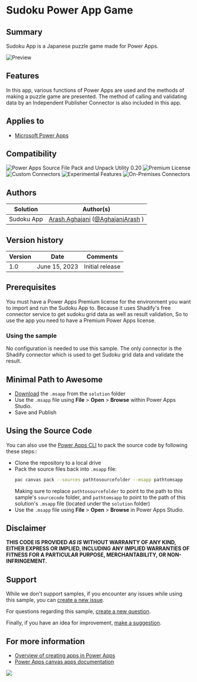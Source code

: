 # Sudoku Power App Game

## Summary

Sudoku App is a Japanese puzzle game made for Power Apps.

![Preview](./assets/SudokuAppIntro.gif)  

## Features

In this app, various functions of Power Apps are used and the methods of making a puzzle game are presented. The method of calling and validating data by an Independent Publisher Connector is also included in this app.

## Applies to

* [Microsoft Power Apps](https://docs.microsoft.com/powerapps/)

## Compatibility

![Power Apps Source File Pack and Unpack Utility 0.20](https://img.shields.io/badge/Packing%20Tool-0.20-green.svg)
![Premium License](https://img.shields.io/badge/Premium%20License-Required-green.svg "Premium Power Apps license required")
![Custom Connectors](https://img.shields.io/badge/Custom%20Connectors-Required-green.svg "Use custom connectors")
![Experimental Features](https://img.shields.io/badge/Experimental%20Features-Yes-green.svg "Rely on experimental features")
![On-Premises Connectors](https://img.shields.io/badge/On--Premises%20Connectors-No-green.svg "Does not use on-premise connectors")

## Authors

Solution|Author(s)
--------|---------
Sudoku App | [Arash Aghajani](https://github.com/ArashAghajani/) ([@AghajaniArash](https://www.twitter.com/aghajaniarash) )

## Version history

Version|Date|Comments
-------|----|--------
1.0|June 15, 2023|Initial release

## Prerequisites

You must have a Power Apps Premium license for the environment you want to import and run the Sudoku App to. Because it uses Shadify's free connector service to get sudoku grid data as well as result validation, So to use the app you need to have a Premium Power Apps license.


### Using the sample

No configuration is needed to use this sample. The only connector is the Shadify connector which is used to get Sudoku grid data and validate the result.


## Minimal Path to Awesome

* [Download](./solution/SudokuApp.msapp) the `.msapp` from the `solution` folder
* Use the `.msapp` file using **File** > **Open** > **Browse** within Power Apps Studio.
* Save and Publish

## Using the Source Code

You can also use the [Power Apps CLI](https://docs.microsoft.com/powerapps/developer/data-platform/powerapps-cli) to pack the source code by following these steps::

* Clone the repository to a local drive
* Pack the source files back into `.msapp` file:
  ```bash
  pac canvas pack --sources pathtosourcefolder --msapp pathtomsapp
  ```
  Making sure to replace `pathtosourcefolder` to point to the path to this sample's `sourcecode` folder, and `pathtomsapp` to point to the path of this solution's `.msapp` file (located under the `solution` folder)
* Use the `.msapp` file using **File** > **Open** > **Browse** in Power Apps Studio.

## Disclaimer

**THIS CODE IS PROVIDED *AS IS* WITHOUT WARRANTY OF ANY KIND, EITHER EXPRESS OR IMPLIED, INCLUDING ANY IMPLIED WARRANTIES OF FITNESS FOR A PARTICULAR PURPOSE, MERCHANTABILITY, OR NON-INFRINGEMENT.**


## Support

While we don't support samples, if you encounter any issues while using this sample, you can [create a new issue](https://github.com/pnp/powerapps-samples/issues/new?assignees=&labels=Needs%3A+Triage+%3Amag%3A%2Ctype%3Abug-suspected&template=bug-report.yml&sample=calendar-component&authors=@aprildunnam&title=calendar-component%20-%20).

For questions regarding this sample, [create a new question](https://github.com/pnp/powerapps-samples/issues/new?assignees=&labels=Needs%3A+Triage+%3Amag%3A%2Ctype%3Abug-suspected&template=question.yml&sample=calendar-component&authors=@aprildunnam&title=calendar-component%20-%20).

Finally, if you have an idea for improvement, [make a suggestion](https://github.com/pnp/powerapps-samples/issues/new?assignees=&labels=Needs%3A+Triage+%3Amag%3A%2Ctype%3Abug-suspected&template=suggestion.yml&sample=calendar-component&authors=@aprildunnam&title=calendar-component%20-%20).

## For more information


- [Overview of creating apps in Power Apps](https://docs.microsoft.com/powerapps/maker/)
- [Power Apps canvas apps documentation](https://docs.microsoft.com/en-us/powerapps/maker/canvas-apps/)


<img src="https://telemetry.sharepointpnp.com/powerapps-samples/samples/calendar-component" />